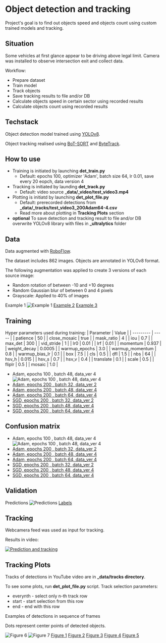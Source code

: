 # Object detection and tracking
Project's goal is to find out objects speed and objects count using custom trained models and tracking.

## Situation
Some vehicles at first glance appear to be driving above legal limit.
Camera was installed to observe intersection exit and collect data.


Workflow:
- Prepare dataset
- Train model
- Track objects
- Save tracking results to file and/or DB
- Calculate objects speed in certain sector using recorded results
- Calculate objects count using recorded results

## Techstack
Object detection model trained using [YOLOv8](https://docs.ultralytics.com).

Object tracking realised using [BoT-SORT](https://github.com/NirAharon/BoT-SORT) and [ByteTrack](https://github.com/ifzhang/ByteTrack).

## How to use
- Training is initiated by launching **det_train.py**
    - Default: epochs 100, optimizer 'Adam', batch size 64, lr 0.01, save every 20 eopch, data version 4
- Tracking is initiated by launding **det_track.py**
    - Default: video source **_data/_video/test_video3.mp4**
- Plotting is initiatd by launching **det_plot_file.py**
    - Default: prerecorded detections from **_data/_tracks/test_video3_200Adam64-4.csv**
    - Read more about plotting in **Tracking Plots** section
- **optional** To save detection and tracking result to file and/or DB overwrite YOLOv8 library with files in **_ultralytics** folder

## Data
Data augmented with [RoboFlow](https://app.roboflow.com).

The dataset includes 862 images.
Objects are annotated in YOLOv8 format.

The following augmentation was applied to create 3 versions of each source image:
- Random rotation of between -10 and +10 degrees
- Random Gaussian blur of between 0 and 4 pixels
- Grayscale: Applied to 40% of images

Example 1
![Example 1](/_models/100Adam48-4/train_batch0.jpg)
[Example 2](/_models/100Adam48-4/train_batch1.jpg)
[Example 3](/_models/100Adam48-4/train_batch2.jpg)


## Training
Hyper parameters used during training:
| Parameter | Value |
| --------- | ----- |
| patience | 50 |
| close_mosaic | true |
| mask_ratio | 4 |
| iou | 0.7 |
| max_det | 300 |
| vid_stride | 1 |
| lr0 | 0.01 |
| lrf | 0.01 |
| momentum | 0.937 |
| weight_decay | 0.0005 |
| warmup_epochs | 3.0 |
| warmup_momentum | 0.8 |
| warmup_bias_lr | 0.1 |
| box | 7.5 |
| cls | 0.5 |
| dfl | 1.5 |
| nbs | 64 |
| hsv_h | 0.015 |
| hsv_s | 0.7 |
| hsv_v | 0.4 |
| translate | 0.1 |
| scale | 0.5 |
| fliplr | 0.5 |
| mosaic | 1.0 |

- Adam, epochs 100 , batch 48, data_ver 4
![Adam, epochs 100 , batch 48, data_ver 4](/_models/100Adam48-4/results.png)
- [Adam, epochs 200 , batch 32, data_ver 2](/_models/200Adam32-2/results.png)
- [Adam, epochs 200 , batch 48, data_ver 4](/_models/200Adam48-4/results.png)
- [Adam, epochs 200 , batch 64, data_ver 4](/_models/200Adam64-4/results.png)
- [SGD, epochs 200 , batch 32, data_ver 2](/_models/200SGD32-2/results.png)
- [SGD, epochs 200 , batch 48, data_ver 4](/_models/200SGD48-4/results.png)
- [SGD, epochs 200 , batch 64, data_ver 4](/_models/200SGD64-4/results.png)



## Confusion matrix

- Adam, epochs 100 , batch 48, data_ver 4
    ![Adam, epochs 100 , batch 48, data_ver 4](/_models/100Adam48-4/confusion_matrix.png)
- [Adam, epochs 200 , batch 32, data_ver 2](/_models/200Adam32-2/confusion_matrix.png)
- [Adam, epochs 200 , batch 48, data_ver 4](/_models/200Adam48-4/confusion_matrix.png)
- [Adam, epochs 200 , batch 64, data_ver 4](/_models/200Adam64-4/confusion_matrix.png)
- [SGD, epochs 200 , batch 32, data_ver 2](/_models/200SGD32-2/confusion_matrix.png)
- [SGD, epochs 200 , batch 48, data_ver 4](/_models/200SGD48-4/confusion_matrix.png)
- [SGD, epochs 200 , batch 64, data_ver 4](/_models/200SGD64-4/confusion_matrix.png)


## Validation
Predictions
![Predictions](/_models/100Adam48-4/val_batch0_pred.jpg)
[Labels](/_models/100Adam48-4/val_batch0_labels.jpg)


## Tracking
Webcamera feed was used as input for tracking.

Results in video:

[![Prediction and tracking](https://img.youtube.com/vi/8dvHar8VCfk/0.jpg)](https://www.youtube.com/watch?v=8dvHar8VCfk)

## Tracking Plots
Tracks of detections in YouTube video are in **_data/tracks directory**.

To see some plots, run **det_plot_file.py** script. Track selection parameters:
- everynth - select only n-th track row
- start - start selection from this row
- end - end with this row

Examples of detections in sequence of frames

Dots represent center points of detected objects.

![Figure 6](/_data/_images/Figure_6.png)
![Figure 7](/_data/_images/Figure_7.png)
[Figure 1](/_data/_images/Figure_1.png)
[Figure 2](/_data/_images/Figure_2.png)
[Figure 3](/_data/_images/Figure_3.png)
[Figure 4](/_data/_images/Figure_4.png)
[Figure 5](/_data/_images/Figure_5.png)
